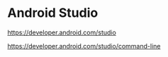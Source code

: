 # Android Studio

<https://developer.android.com/studio>

<https://developer.android.com/studio/command-line>
